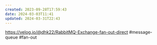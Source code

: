 ```yaml
---
created: 2023-09-28T17:59:43
date: 2024-03-03T11:41
updated: 2024-03-31T22:43
---
```

https://velog.io/@dhk22/RabbitMQ-Exchange-fan-out-direct
#message-queue
#fan-out